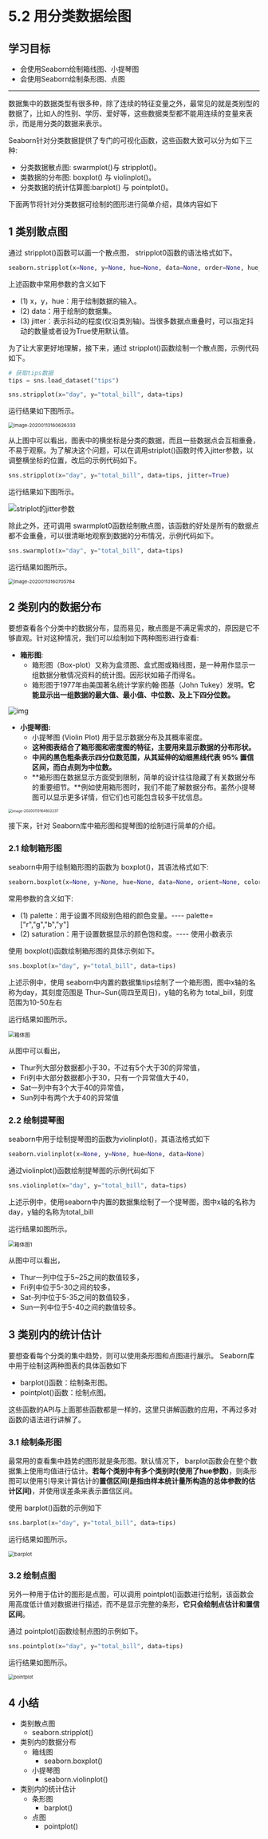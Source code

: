 # 5.2 用分类数据绘图

## 学习目标

- 会使用Seaborn绘制箱线图、小提琴图
- 会使用Seaborn绘制条形图、点图

------



数据集中的数据类型有很多种，除了连续的特征变量之外，最常见的就是类别型的数据了，比如人的性别、学历、爱好等，这些数据类型都不能用连续的变量来表示，而是用分类的数据来表示。

Seaborn针对分类数据提供了专门的可视化函数，这些函数大致可以分为如下三种:

- 分类数据散点图: swarmplot()与 stripplot()。
- 类数据的分布图: boxplot() 与 violinplot()。
- 分类数据的统计估算图:barplot() 与 pointplot()。

下面两节将针对分类数据可绘制的图形进行简单介绍，具体内容如下

## 1 类别散点图

通过 stripplot()函数可以画一个散点图， stripplot0函数的语法格式如下。

```python
seaborn.stripplot(x=None, y=None, hue=None, data=None, order=None, hue_order=None, jitter=False)
```

上述函数中常用参数的含义如下

- (1) x，y，hue：用于绘制数据的输入。
- (2) data：用于绘制的数据集。
- (3) jitter：表示抖动的程度(仅沿类別轴)。当很多数据点重叠时，可以指定抖动的数量或者设为True使用默认值。

为了让大家更好地理解，接下来，通过 stripplot()函数绘制一个散点图，示例代码如下。

```python
# 获取tips数据
tips = sns.load_dataset("tips")

sns.stripplot(x="day", y="total_bill", data=tips)
```

运行结果如下图所示。

<img src="https://tva1.sinaimg.cn/large/006tNbRwgy1gauzxwyulyj30lm0eoab8.jpg" alt="image-20200113160626333" style="zoom:67%;" />

从上图中可以看出，图表中的横坐标是分类的数据，而且一些数据点会互相重叠，不易于观察。为了解决这个问题，可以在调用striplot()函数时传入jitter参数，以调整横坐标的位置，改后的示例代码如下。

```python
sns.stripplot(x="day", y="total_bill", data=tips, jitter=True)
```

运行结果如下图所示。

![striplot的jitter参数](https://tva1.sinaimg.cn/large/007S8ZIlly1gf3jbp5a9zj30f50aiq37.jpg)

除此之外，还可调用 swarmplot0函数绘制散点图，该函数的好处是所有的数据点都不会重叠，可以很清晰地观察到数据的分布情况，示例代码如下。

```python
sns.swarmplot(x="day", y="total_bill", data=tips)
```

运行结果如图所示。

<img src="https://tva1.sinaimg.cn/large/006tNbRwgy1gauzylop8lj30lo0f2dif.jpg" alt="image-20200113160705784" style="zoom:67%;" />

## 2 类别内的数据分布

要想查看各个分类中的数据分布，显而易见，散点图是不满足需求的，原因是它不够直观。针对这种情况，我们可以绘制如下两种图形进行查看:

- **箱形图**:
    - 箱形图（Box-plot）又称为盒须图、盒式图或箱线图，是一种用作显示一组数据分散情况资料的统计图。因形状如箱子而得名。
    - 箱形图于1977年由美国著名统计学家约翰·图基（John Tukey）发明。**它能显示出一组数据的最大值、最小值、中位数、及上下四分位数。**

<img src="https://tva1.sinaimg.cn/large/006tNbRwgy1gav10wq3qdj308z09m3yh.jpg" alt="img"  />

- **小提琴图:**
    - 小提琴图 (Violin Plot) 用于显示数据分布及其概率密度。
    - **这种图表结合了箱形图和密度图的特征，主要用来显示数据的分布形状。**
    - **中间的黑色粗条表示四分位数范围，从其延伸的幼细黑线代表 95% 置信区间，而白点则为中位数。**
    - **箱形图在数据显示方面受到限制，简单的设计往往隐藏了有关数据分布的重要细节。**例如使用箱形图时，我们不能了解数据分布。虽然小提琴图可以显示更多详情，但它们也可能包含较多干扰信息。

<img src="https://tva1.sinaimg.cn/large/006tNbRwgy1gav157d6osj30l80fedhp.jpg" alt="image-20200113164802237" style="zoom: 50%;" />

 

接下来，针对 Seaborn库中箱形图和提琴图的绘制进行简单的介绍。

### 2.1 绘制箱形图

seaborn中用于绘制箱形图的函数为 boxplot()，其语法格式如下:

```python
seaborn.boxplot(x=None, y=None, hue=None, data=None, orient=None, color=None,  saturation=0.75, width=0.8)
```



常用参数的含义如下:

- (1) palette：用于设置不同级别色相的颜色变量。---- palette=["r","g","b","y"]
- (2) saturation：用于设置数据显示的颜色饱和度。---- 使用小数表示

使用 boxplot()函数绘制箱形图的具体示例如下。

```python
sns.boxplot(x="day", y="total_bill", data=tips)
```

上述示例中，使用 seaborn中内置的数据集tips绘制了一个箱形图，图中x轴的名称为day，其刻度范围是 Thur~Sun(周四至周日)，y轴的名称为 total_bill，刻度范围为10-50左右

运行结果如图所示。

<img src="https://tva1.sinaimg.cn/large/006tNbRwgy1gav01lmrs9j30h20buu0v.jpg" alt="箱体图" style="zoom:75%;" />

从图中可以看出，

- Thur列大部分数据都小于30，不过有5个大于30的异常值，
- Fri列中大部分数据都小于30，只有一个异常值大于40，
- Sat一列中有3个大于40的异常值，
- Sun列中有两个大于40的异常值

### 2.2 绘制提琴图

seaborn中用于绘制提琴图的函数为violinplot()，其语法格式如下

```python
seaborn.violinplot(x=None, y=None, hue=None, data=None)
```

通过violinplot()函数绘制提琴图的示例代码如下

```python
sns.violinplot(x="day", y="total_bill", data=tips)
```

上述示例中，使用seaborn中内置的数据集绘制了一个提琴图，图中x轴的名称为day，y轴的名称为total_bill

运行结果如图所示。

<img src="https://tva1.sinaimg.cn/large/006tNbRwgy1gav03u59xfj30gp0bgb0p.jpg" alt="箱体图1" style="zoom:75%;" />

从图中可以看出，

- Thur一列中位于5~25之间的数值较多，
- Fri列中位于5-30之间的较多，
- Sat-列中位于5-35之间的数值较多，
- Sun一列中位于5-40之间的数值较多。

## 3 类别内的统计估计

要想查看每个分类的集中趋势，则可以使用条形图和点图进行展示。 Seaborn库中用于绘制这两种图表的具体函数如下

- barplot()函数：绘制条形图。
- pointplot()函数：绘制点图。

这些函数的API与上面那些函数都是一样的，这里只讲解函数的应用，不再过多对函数的语法进行讲解了。

### 3.1 绘制条形图

最常用的查看集中趋势的图形就是条形图。默认情况下， barplot函数会在整个数据集上使用均值进行估计。**若每个类别中有多个类别时(使用了hue参数)**，则条形图可以使用引导来计算估计的**置信区间(是指由样本统计量所构造的总体参数的估计区间)**，并使用误差条来表示置信区间。

使用 barplot()函数的示例如下

```python
sns.barplot(x="day", y="total_bill", data=tips)
```

运行结果如图所示。

<img src="https://tva1.sinaimg.cn/large/006tNbRwgy1gav05fq8iuj30h50bg4pv.jpg" alt="barplot" style="zoom:75%;" />

### 3.2 绘制点图

另外一种用于估计的图形是点图，可以调用 pointplot()函数进行绘制，该函数会用高度低计值对数据进行描述，而不是显示完整的条形，**它只会绘制点估计和置信区间**。

通过 pointplot()函数绘制点图的示例如下。

```python
sns.pointplot(x="day", y="total_bill", data=tips)
```

运行结果如图所示。

<img src="https://tva1.sinaimg.cn/large/006tNbRwgy1gav05wsvvbj30h20buu0v.jpg" alt="pointplot" style="zoom:67%;" />



## 4 小结

- 类别散点图
    - seaborn.stripplot()
- 类别内的数据分布
    - 箱线图
        - seaborn.boxplot()
    - 小提琴图
        - seaborn.violinplot()
- 类别内的统计估计
    - 条形图
        - barplot()
    - 点图
        - pointplot()









